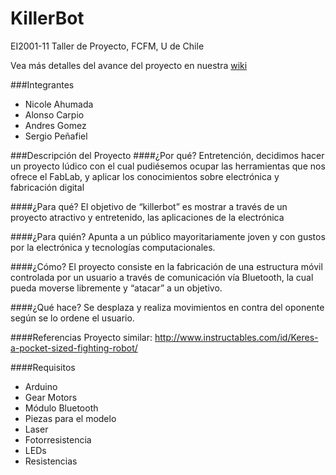 KillerBot
====
EI2001-11 Taller de Proyecto, FCFM, U de Chile

Vea más detalles del avance del proyecto en nuestra [wiki](https://github.com/Sergio-P/NASA/wiki)

###Integrantes
* Nicole Ahumada
* Alonso Carpio 
* Andres Gomez 
* Sergio Peñafiel

###Descripción del Proyecto
####¿Por qué?
Entretención, decidimos hacer un proyecto lúdico con el cual pudiésemos ocupar las herramientas que nos ofrece el FabLab, y aplicar los conocimientos sobre electrónica y fabricación digital

####¿Para qué?
El objetivo de “killerbot” es mostrar a través de un proyecto atractivo y entretenido, las aplicaciones de la electrónica

####¿Para quién?
Apunta a un público mayoritariamente joven y con gustos por la electrónica y tecnologías computacionales.

####¿Cómo?
El proyecto consiste en la fabricación de una estructura móvil controlada por un usuario a través de comunicación vía Bluetooth, la cual pueda moverse libremente y “atacar” a un objetivo.

####¿Qué hace?
Se desplaza y realiza movimientos en contra del oponente según se lo ordene el usuario.

####Referencias
Proyecto similar: http://www.instructables.com/id/Keres-a-pocket-sized-fighting-robot/

####Requisitos
* Arduino
* Gear Motors
* Módulo Bluetooth
* Piezas para el modelo
* Laser
* Fotorresistencia
* LEDs
* Resistencias

